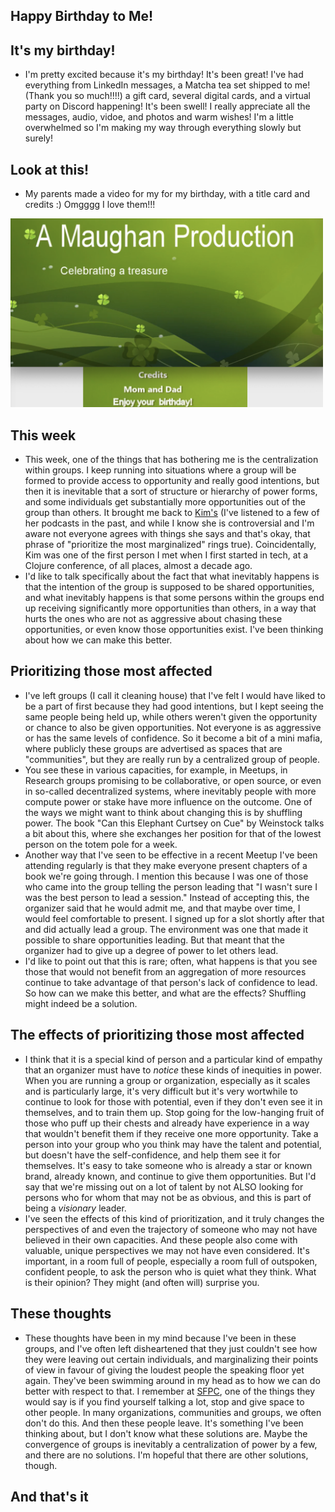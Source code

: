 ## Happy Birthday to Me!

## It's my birthday!
- I'm pretty excited because it's my birthday! It's been great! I've had everything from LinkedIn messages, a Matcha tea set shipped to me! (Thank you so much!!!!)
  a gift card, several digital cards, and a virtual party on Discord happening! It's been swell! I really appreciate all the messages, audio, vidoe, and photos and
  warm wishes! I'm a little overwhelmed so I'm making my way through everything slowly but surely!
  
## Look at this!
- My parents made a video for my for my birthday, with a title card and credits :) Omgggg I love them!!!

<img src="/images/birthday21.png" width="500">

## This week
- This week, one of the things that has bothering me is the centralization within groups. I keep running into situations where a group will be formed to provide
  access to opportunity and really good intentions, but then it is inevitable that a sort of structure or hierarchy of power forms, and some individuals get 
  substantially more opportunities out of the group than others. It brought me back to [Kim's](https://hashtagcauseascene.com/podcast/) (I've listened to a few of her podcasts in the past, and while I know
  she is controversial and I'm aware not everyone agrees with things she says and that's okay, that phrase of "prioritize the most marginalized" rings true).
  Coincidentally, Kim was one of the first person I met when I first started in tech, at a Clojure conference, of all places, almost a decade ago.
- I'd like to talk specifically about the fact that what inevitably happens is that the intention of the group is supposed to be shared opportunities, and what
  inevitably happens is that some persons within the groups end up receiving significantly more opportunities than others, in a way that hurts the ones who are 
  not as aggressive about chasing these opportunities, or even know those opportunities exist. I've been thinking about how we can make this better.

## Prioritizing those most affected
- I've left groups (I call it cleaning house) that I've felt I would have liked to be a part of first because they had good intentions, but I kept seeing the 
  same people being held up, while others weren't given the opportunity or chance to also be given opportunities. Not everyone is as aggressive or has the same
  levels of confidence. So it become a bit of a mini mafia, where publicly these groups are advertised as spaces that are "communities", but they are really run
  by a centralized group of people.
- You see these in various capacities, for example, in Meetups, in Research groups promising to be collaborative, or open source, or even in so-called decentralized
  systems, where inevitably people with more compute power or stake have more influence on the outcome. One of the ways we might want to think about changing this
  is by shuffling power. The book "Can this Elephant Curtsey on Cue" by Weinstock talks a bit about this, where she exchanges her position for that of the lowest
  person on the totem pole for a week.
- Another way that I've seen to be effective in a recent Meetup I've been attending regularly is that they make everyone present chapters of a book we're going
  through. I mention this because I was one of those who came into the group telling the person leading that "I wasn't sure I was the best person to lead a session."
  Instead of accepting this, the organizer said that he would admit me, and that maybe over time, I would feel comfortable to present. I signed up for a slot 
  shortly after that and did actually lead a group. The environment was one that made it possible to share opportunities leading. But that meant that the organizer
  had to give up a degree of power to let others lead.
- I'd like to point out that this is rare; often, what happens is that you see those that would not benefit from an aggregation of more resources continue to
  take advantage of that person's lack of confidence to lead. So how can we make this better, and what are the effects? Shuffling might indeed be a solution.

## The effects of prioritizing those most affected
- I think that it is a special kind of person and a particular kind of empathy that an organizer must have to *notice* these kinds of inequities in power. 
  When you are running a group or organization, especially as it scales and is particularly large, it's very difficult but it's very wortwhile to continue
  to look for those with potential, even if they don't even see it in themselves, and to train them up. Stop going for the low-hanging fruit of those who
  puff up their chests and already have experience in a way that wouldn't benefit them if they receive one more opportunity. Take a person into your group
  who you think may have the talent and potential, but doesn't have the self-confidence, and help them see it for themselves. It's easy to take someone who
  is already a star or known brand, already known, and continue to give them opportunities. But I'd say that we're missing out on a lot of talent by not ALSO looking for persons
  who for whom that may not be as obvious, and this is part of being a *visionary* leader.
- I've seen the effects of this kind of prioritization, and it truly changes the perspectives of and even the trajectory of someone who may not have believed in their
  own capacities. And these people also come with valuable, unique perspectives we may not have even considered. It's important, in a room full of people,
  especially a room full of outspoken, confident people, to ask the person who is quiet what they think. What is their opinion? They might (and often will) surprise you.
  
## These thoughts
- These thoughts have been in my mind because I've been in these groups, and I've often left disheartened that they just couldn't see how they were leaving out
  certain individuals, and marginalizing their points of view in favour of giving the loudest people the speaking floor yet again. They've been swimming around
  in my head as to how we can do better with respect to that. I remember at [SFPC](https://sfpc.io/), one of the things they would say is if you find yourself
  talking a lot, stop and give space to other people. In many organizations, communities and groups, we often don't do this. And then these people leave.
  It's something I've been thinking about, but I don't know what these solutions are. Maybe the convergence of groups is inevitably a centralization of power
  by a few, and there are no solutions. I'm hopeful that there are other solutions, though.
  
## And that's it
 
  
  
  
  

